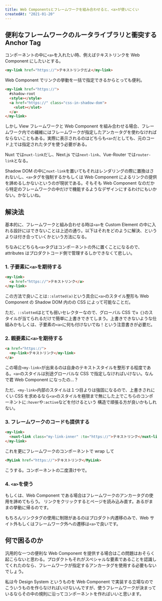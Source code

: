 ```yaml
---
title: Web Componentsとフレームワークを組み合わせると、<a>が使いにくい
createdAt: "2021-01-20"
---
```


## 便利なフレームワークのルータライブラリと衝突する Anchor Tag

コンポーネントの中に`<a>`を入れたい時、例えばテキストリンクを Web Component にしたいとする。

<!--more-->

```html
<my-link href="https://">テキストリンクだよ</my-link>
```

Web Component でリンクの挙動を一括で指定できるからとっても便利。

```html
<my-link href="https://">
  #shadow-root
  <style></style>
  <a href="https://" class="css-in-shadow-dom">
    <slot></slot>
  </a>
</my-link>
```

しかし View フレームワークと Web Component を組み合わせる場合、フレームワーク内での繊維にはフレームワークが指定したアンカータグを使わなければならないこともある。実際に表示されるのはどちらも`<a>`だとしても、元のコード上では指定されたタグを使う必要がある。

Nuxt では`nuxt-link`だし、Next.js では`next-link`、Vue-Router では`router-link`となる。

Shadow DOM の中に`nuxt-link`を置いてもそれはレンダリングの際に置換はされないし、`<a>`タグを強制するかもしくは Web Component によるリンクの提供を諦めるしかないというのが現状である。そもそも Web Component なのだから特定のフレームワークの中だけで機能するようなデザインにするわけにもいかない。かなしいね。

## 解決法

基本的に、フレームワークと組み合わせる時は`<a>`を Custom Element の中に入れる設計にはできないことは上述の通り。以下はそれをどのように解決、というよりは付き合っていくかという方法になる。

ちなみにどちらも`<a>`タグはコンポーネントの外に置くことになるので、 attributes はプロダクトコード側で管理するしかできなくて悲しい。

### 1. 子要素に`<a>`を期待する

```html
<my-link>
  <a href="https://">テキストリンク</a>
</my-link>
```

この方法で良いことは`::slotted(a)`という具合に`<a>`のスタイル整形も Web Component の Shadow DOM 内のの CSS によって可能なことだ。

ただ、`::slotted`はとても弱いセレクターなので、グローバル CSS で`a {}`のスタイルが当てられるだけで簡単に上書きできてしまう。上書きできないような仕組みかもしくは、子要素の`<a>`に何も付けないでね！という注意書きが必要だ。

### 2. 親要素に`<a>`を期待する

```html
<a href="https://">
  <my-link>テキストリンク</my-link>
</a>
```

この場合`<my-link>`が出来るのは自身のテキストスタイルを整形する程度である。`<a>`のスタイルは別途グローバルな CSS で指定しなければいけない。なんで君 Web Component になったの...？

ただ、`<my-link>`内部のスタイルは１つ目よりは強固になるので、上書きされにくい CSS を求めるなら`<a>`のスタイルを極限まで無にした上でこちらのコンポーネントに`:hover`や`:active`などを付けるという 構造で頑張る方が良いかもしれない。

### 3. フレームワークのコードも提供する

```html
<my-link>
  <nuxt-link class="my-link-inner" :to="https://">テキストリンク</nuxt-link>
</my-link>
```

これを更にフレームワークのコンポーネントで wrap して

```html
<MyLink href="https://">テキストリンク</MyLink>
```

こうする。コンポーネントの二度漬けやで。

### 4. `<a>`を使う

もしくは、Web Component である場合はフレームワークのアンカータグの使用を諦めてもらう。
リンクをクリックするとページを読み込み直す。あるがままの挙動に帰るのです。

もちろんリンクタグの使用に制限があるのはプロダクト内遷移のみで、Web サイト外もしくはフレームワーク外への遷移は`<a>`で良いです。

## 何で困るのか

汎用的な一つの便利な Web Component を提供する場合はこの問題はおそらく起こらないと思わる。プロダクトもそれがスペシャルな要素であることを認識してくれたのなら、フレームワークが指定するアンカータグを使用する必要もないでしょう。

私は今 Design System というものを Web Component で実装する立場なのでこういうものを作らなければいけないんですが、使うフレームワークが決まっているならその中の規則に沿ってコンポーネントを作ればいいと思います。
